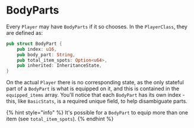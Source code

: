 # BodyParts

Every `Player` may have `BodyParts` if it so chooses. In the `PlayerClass`, they are defined as:

```rust
pub struct BodyPart {
    pub index: u16,
    pub body_part: String,
    pub total_item_spots: Option<u64>,
    pub inherited: InheritanceState,
}
```

On the actual `Player` there is no corresponding state, as the only stateful part of a `BodyPart` is what is equipped on it, and this is contained in the `equipped_items` array. You'll notice that each `BodyPart` has its own index - this, like `BasicStats`, is a required unique field, to help disambiguate parts.

{% hint style="info" %}
It's possible for a `BodyPart` to equip more than one item (see `total_item_spots`).
{% endhint %}
